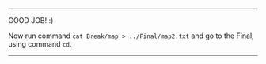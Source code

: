 ------

GOOD JOB! :)

Now run command `cat Break/map > ../Final/map2.txt`
and go to the Final, using command `cd`.

---
